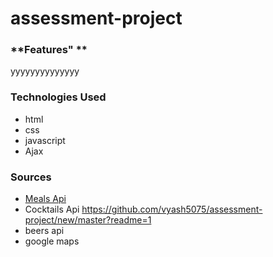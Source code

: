 # **assessment-project**

### **Features" **
yyyyyyyyyyyyyy
### **Technologies Used**
* html
* css
* javascript
* Ajax
### **Sources**
* [Meals Api](https://github.com/vyash5075/assessment-project/new/master?readme=1)
* Cocktails Api    https://github.com/vyash5075/assessment-project/new/master?readme=1
* beers api
* google maps
